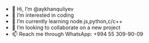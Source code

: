 - 👋 Hi, I’m @aykhanquliyev
- 👀 I’m interested in coding
- 🌱 I’m currently learning node.js,python,c/c++
- 💞️ I’m looking to collaborate on a new project
- 📫 Reach me through WhatsApp: +994 55 309-90-09

<!---
aykhanquliyev/aykhanquliyev is a ✨ special ✨ repository because its `README.md` (this file) appears on your GitHub profile.
You can click the Preview link to take a look at your changes.
--->
